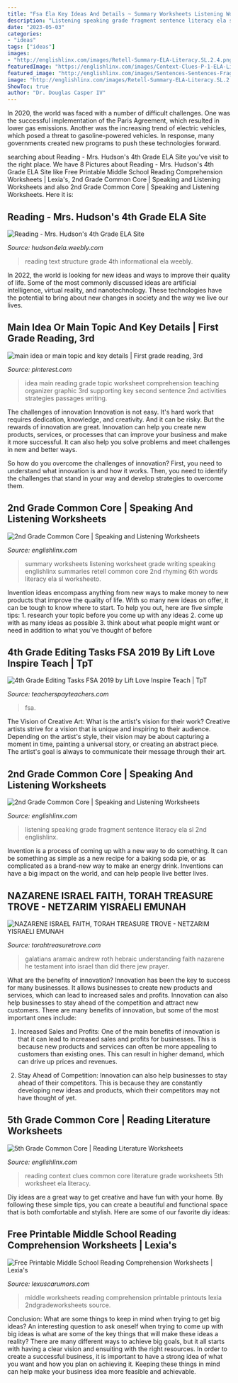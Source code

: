 ```yaml
---
title: "Fsa Ela Key Ideas And Details ~ Summary Worksheets Listening Worksheet Grade Writing Speaking Englishlinx Summaries Retell Common Core 2nd Rhyming 6th Words Literacy Ela Sl Worksheeto"
description: "Listening speaking grade fragment sentence literacy ela sl 2nd englishlinx"
date: "2023-05-03"
categories:
- "ideas"
tags: ["ideas"]
images:
- "http://englishlinx.com/images/Retell-Summary-ELA-Literacy.SL.2.4.png"
featuredImage: "https://englishlinx.com/images/Context-Clues-P-1-ELA-Literacy.RL.5.4.png"
featured_image: "http://englishlinx.com/images/Sentences-Sentences-Fragments-ELA-Literacy.SL.2.6.png"
image: "http://englishlinx.com/images/Retell-Summary-ELA-Literacy.SL.2.4.png"
ShowToc: true
author: "Dr. Douglas Casper IV"
---
```



In 2020, the world was faced with a number of difficult challenges. One was the successful implementation of the Paris Agreement, which resulted in lower gas emissions. Another was the increasing trend of electric vehicles, which posed a threat to gasoline-powered vehicles. In response, many governments created new programs to push these technologies forward. 

	

		
searching about Reading - Mrs. Hudson&#039;s 4th Grade ELA Site you've visit to the right place. We have 8 Pictures about Reading - Mrs. Hudson&#039;s 4th Grade ELA Site like Free Printable Middle School Reading Comprehension Worksheets | Lexia&#039;s, 2nd Grade Common Core | Speaking and Listening Worksheets and also 2nd Grade Common Core | Speaking and Listening Worksheets. Here it is:
		
    
## Reading - Mrs. Hudson&#039;s 4th Grade ELA Site

<img loading=lazy src="https://hudson4ela.weebly.com/uploads/2/5/2/1/25216923/9385909_orig.jpg" onerror="this.onerror=null;this.src='https://tse3.mm.bing.net/th?id=OIP.nBbD7elJ9Z9JyUrzW7kQegHaJ4&amp;pid=15.1';" alt="Reading - Mrs. Hudson&#039;s 4th Grade ELA Site">

_Source: hudson4ela.weebly.com_

>reading text structure grade 4th informational ela weebly. 

	

In 2022, the world is looking for new ideas and ways to improve their quality of life. Some of the most commonly discussed ideas are artificial intelligence, virtual reality, and nanotechnology. These technologies have the potential to bring about new changes in society and the way we live our lives.

    
## Main Idea Or Main Topic And Key Details | First Grade Reading, 3rd

<img loading=lazy src="https://i.pinimg.com/originals/97/a4/90/97a490278158c585a0348486526d6dc1.jpg" onerror="this.onerror=null;this.src='https://tse4.mm.bing.net/th?id=OIP.S19IC8K1YLODVZCKD0JaugHaJ4&amp;pid=15.1';" alt="main idea or main topic and key details | First grade reading, 3rd">

_Source: pinterest.com_

>idea main reading grade topic worksheet comprehension teaching organizer graphic 3rd supporting key second sentence 2nd activities strategies passages writing. 

	

The challenges of innovation
Innovation is not easy. It's hard work that requires dedication, knowledge, and creativity. And it can be risky. But the rewards of innovation are great.
Innovation can help you create new products, services, or processes that can improve your business and make it more successful. It can also help you solve problems and meet challenges in new and better ways.

So how do you overcome the challenges of innovation? First, you need to understand what innovation is and how it works. Then, you need to identify the challenges that stand in your way and develop strategies to overcome them.

    
## 2nd Grade Common Core | Speaking And Listening Worksheets

<img loading=lazy src="http://englishlinx.com/images/Retell-Summary-ELA-Literacy.SL.2.4.png" onerror="this.onerror=null;this.src='https://tse4.mm.bing.net/th?id=OIP.b8P_Pjc8sFbtkzoumy5IcAHaJl&amp;pid=15.1';" alt="2nd Grade Common Core | Speaking and Listening Worksheets">

_Source: englishlinx.com_

>summary worksheets listening worksheet grade writing speaking englishlinx summaries retell common core 2nd rhyming 6th words literacy ela sl worksheeto. 

	

Invention ideas encompass anything from new ways to make money to new products that improve the quality of life. With so many new ideas on offer, it can be tough to know where to start. To help you out, here are five simple tips: 1. research your topic before you come up with any ideas 2. come up with as many ideas as possible 3. think about what people might want or need in addition to what you’ve thought of before 
    
## 4th Grade Editing Tasks FSA 2019 By Lift Love Inspire Teach | TpT

<img loading=lazy src="https://ecdn.teacherspayteachers.com/thumbitem/4th-Grade-Editing-Tasks-FSA-2019-4396785-1552863792/original-4396785-2.jpg" onerror="this.onerror=null;this.src='https://tse1.mm.bing.net/th?id=OIP.Wq1_b5ty_5Im21vTs8M8EQAAAA&amp;pid=15.1';" alt="4th Grade Editing Tasks FSA 2019 by Lift Love Inspire Teach | TpT">

_Source: teacherspayteachers.com_

>fsa. 

	

The Vision of Creative Art: What is the artist's vision for their work?
Creative artists strive for a vision that is unique and inspiring to their audience. Depending on the artist's style, their vision may be about capturing a moment in time, painting a universal story, or creating an abstract piece. The artist's goal is always to communicate their message through their art.

    
## 2nd Grade Common Core | Speaking And Listening Worksheets

<img loading=lazy src="http://englishlinx.com/images/Sentences-Sentences-Fragments-ELA-Literacy.SL.2.6.png" onerror="this.onerror=null;this.src='https://tse3.mm.bing.net/th?id=OIP.iN8zYS5Yq1hi1Grb0owO3AHaJl&amp;pid=15.1';" alt="2nd Grade Common Core | Speaking and Listening Worksheets">

_Source: englishlinx.com_

>listening speaking grade fragment sentence literacy ela sl 2nd englishlinx. 

	

Invention is a process of coming up with a new way to do something. It can be something as simple as a new recipe for a baking soda pie, or as complicated as a brand-new way to make an energy drink. Inventions can have a big impact on the world, and can help people live better lives.

    
## NAZARENE ISRAEL FAITH, TORAH TREASURE TROVE - NETZARIM YISRAELI EMUNAH

<img loading=lazy src="http://torahtreasuretrove.com/yahoo_site_admin/assets/images/ANDREW_GAB_ROTH.315125213_std.gif" onerror="this.onerror=null;this.src='https://tse4.mm.bing.net/th?id=OIP.ZqVGd2Q7Q4jfypxanRlyIQAAAA&amp;pid=15.1';" alt="NAZARENE ISRAEL FAITH, TORAH TREASURE TROVE - NETZARIM YISRAELI EMUNAH">

_Source: torahtreasuretrove.com_

>galatians aramaic andrew roth hebraic understanding faith nazarene he testament into israel than did there jew prayer. 

	

What are the benefits of innovation?
Innovation has been the key to success for many businesses. It allows businesses to create new products and services, which can lead to increased sales and profits. Innovation can also help businesses to stay ahead of the competition and attract new customers.
There are many benefits of innovation, but some of the most important ones include:

1) Increased Sales and Profits: One of the main benefits of innovation is that it can lead to increased sales and profits for businesses. This is because new products and services can often be more appealing to customers than existing ones. This can result in higher demand, which can drive up prices and revenues.

2) Stay Ahead of Competition: Innovation can also help businesses to stay ahead of their competitors. This is because they are constantly developing new ideas and products, which their competitors may not have thought of yet.

    
## 5th Grade Common Core | Reading Literature Worksheets

<img loading=lazy src="https://englishlinx.com/images/Context-Clues-P-1-ELA-Literacy.RL.5.4.png" onerror="this.onerror=null;this.src='https://tse4.mm.bing.net/th?id=OIP.o_yYz4GpNveNX5ObrxG63QHaJl&amp;pid=15.1';" alt="5th Grade Common Core | Reading Literature Worksheets">

_Source: englishlinx.com_

>reading context clues common core literature grade worksheets 5th worksheet ela literacy. 

	

Diy ideas are a great way to get creative and have fun with your home. By following these simple tips, you can create a beautiful and functional space that is both comfortable and stylish. Here are some of our favorite diy ideas: 

    
## Free Printable Middle School Reading Comprehension Worksheets | Lexia&#039;s

<img loading=lazy src="https://lexuscarumors.com/wp-content/uploads/2019/06/free-back-to-school-worksheets-and-printouts-free-printable-middle-school-reading-comprehension-worksheets.jpg" onerror="this.onerror=null;this.src='https://tse4.mm.bing.net/th?id=OIP.czOj0gdJ36ZonO_cAKyW0wHaJl&amp;pid=15.1';" alt="Free Printable Middle School Reading Comprehension Worksheets | Lexia&#039;s">

_Source: lexuscarumors.com_

>middle worksheets reading comprehension printable printouts lexia 2ndgradeworksheets source. 

	

Conclusion: What are some things to keep in mind when trying to get big ideas?
An interesting question to ask oneself when trying to come up with big ideas is what are some of the key things that will make these ideas a reality? There are many different ways to achieve big goals, but it all starts with having a clear vision and ensuiting with the right resources. In order to create a successful business, it is important to have a strong idea of what you want and how you plan on achieving it. Keeping these things in mind can help make your business idea more feasible and achievable.

